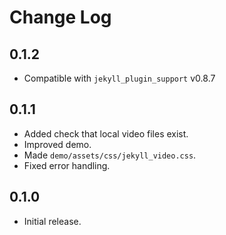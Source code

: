 # Change Log

## 0.1.2

* Compatible with `jekyll_plugin_support` v0.8.7


## 0.1.1

* Added check that local video files exist.
* Improved demo.
* Made `demo/assets/css/jekyll_video.css`.
* Fixed error handling.


## 0.1.0

* Initial release.
